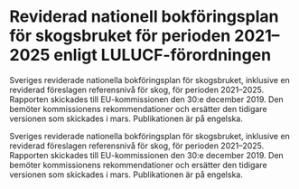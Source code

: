 # Reviderad nationell bokföringsplan för skogsbruket för perioden 2021–2025 enligt LULUCF-förordningen

Sveriges reviderade nationella bokföringsplan för skogsbruket, inklusive en reviderad föreslagen referensnivå för skog, för perioden 2021–2025. Rapporten skickades till EU-kommissionen den 30:e december 2019. Den bemöter kommissionens rekommendationer och ersätter den tidigare versionen som skickades i mars. Publikationen är på engelska.

Sveriges reviderade nationella bokföringsplan för skogsbruket, inklusive en reviderad föreslagen referensnivå för skog, för perioden 2021–2025. Rapporten skickades till EU-kommissionen den 30:e december 2019. Den bemöter kommissionens rekommendationer och ersätter den tidigare versionen som skickades i mars. Publikationen är på engelska.
